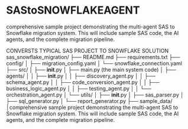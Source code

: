 # SAStoSNOWFLAKEAGENT

comprehensive sample project demonstrating the multi-agent SAS to Snowflake migration system. This will include sample SAS code, the AI agents, and the complete migration pipeline.

CONVERSTS TYPICAL SAS PROJECT TO SNOWFLAKE SOLUTION
sas_snowflake_migration/
├── README.md
├── requirements.txt
├── config/
│   ├── migration_config.yaml
│   └── snowflake_connection.yaml
├── src/
│   ├── __init__.py
│   ├── main.py (the main system code)
│   ├── agents/
│   │   ├── __init__.py
│   │   ├── discovery_agent.py
│   │   ├── schema_agent.py
│   │   ├── code_conversion_agent.py
│   │   ├── business_logic_agent.py
│   │   ├── testing_agent.py
│   │   └── orchestration_agent.py
│   └── utils/
│       ├── __init__.py
│       ├── sas_parser.py
│       ├── sql_generator.py
│       └── report_generator.py
├── sample_data/
│comprehensive sample project demonstrating the multi-agent SAS to Snowflake migration system. This will include sample SAS code, the AI agents, and the complete migration pipeline.
